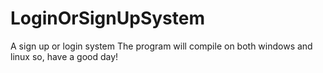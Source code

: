 # LoginOrSignUpSystem
A sign up or login system
The program will compile on both windows and linux so, have a good day!
